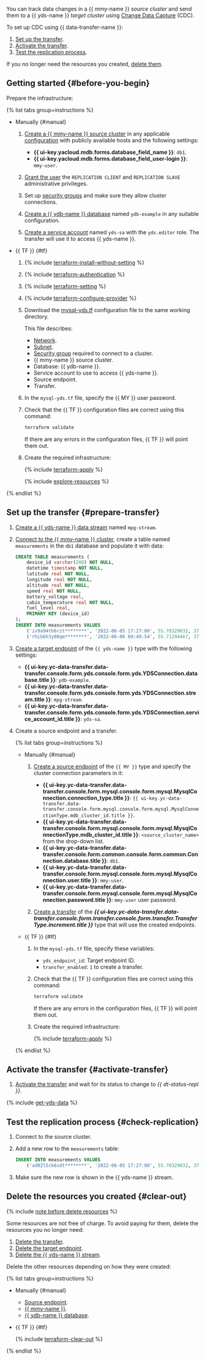 

You can track data changes in a {{ mmy-name }} _source cluster_ and send them to a {{ yds-name }} _target cluster_ using [Change Data Capture](../../../data-transfer/concepts/cdc.md) (CDC).

To set up CDC using {{ data-transfer-name }}:

1. [Set up the transfer](#prepare-transfer).
1. [Activate the transfer](#activate-transfer).
1. [Test the replication process](#check-replication).

If you no longer need the resources you created, [delete them](#clear-out).

## Getting started {#before-you-begin}

Prepare the infrastructure:

{% list tabs group=instructions %}

- Manually {#manual}

    1. [Create a {{ mmy-name }} source cluster](../../../managed-mysql/operations/cluster-create.md) in any applicable [configuration](../../../managed-mysql/concepts/instance-types.md) with publicly available hosts and the following settings:
        * **{{ ui-key.yacloud.mdb.forms.database_field_name }}**: `db1`.
        * **{{ ui-key.yacloud.mdb.forms.database_field_user-login }}**: `mmy-user`.

    1. [Grant the user](../../../managed-mysql/concepts/settings-list#setting-administrative-privileges) the `REPLICATION CLIENT` and `REPLICATION SLAVE` administrative privileges.

    
    1. Set up [security groups](../../../managed-mysql/operations/connect.md#configure-security-groups) and make sure they allow cluster connections.


    1. [Create a {{ ydb-name }} database](../../../ydb/operations/manage-databases.md#create-db) named `ydb-example` in any suitable configuration.

    1. [Create a service account](../../../iam/operations/sa/create.md#create-sa) named `yds-sa` with the `yds.editor` role. The transfer will use it to access {{ yds-name }}.

- {{ TF }} {#tf}

    1. {% include [terraform-install-without-setting](../../../_includes/mdb/terraform/install-without-setting.md) %}
    1. {% include [terraform-authentication](../../../_includes/mdb/terraform/authentication.md) %}
    1. {% include [terraform-setting](../../../_includes/mdb/terraform/setting.md) %}
    1. {% include [terraform-configure-provider](../../../_includes/mdb/terraform/configure-provider.md) %}

    1. Download the [mysql-yds.tf](https://github.com/yandex-cloud-examples/yc-data-transfer-cdc-from-mysql-to-yds/blob/main/mysql-yds.tf) configuration file to the same working directory.

        This file describes:

        * [Network](../../../vpc/concepts/network.md#network).
        * [Subnet](../../../vpc/concepts/network.md#subnet).
        * [Security group](../../../vpc/concepts/security-groups.md) required to connect to a cluster.
        * {{ mmy-name }} source cluster.
        * Database: {{ ydb-name }}.
        * Service account to use to access {{ yds-name }}.
        * Source endpoint.
        * Transfer.

    1. In the `mysql-yds.tf` file, specify the {{ MY }} user password.

    1. Check that the {{ TF }} configuration files are correct using this command:

        ```bash
        terraform validate
        ```

        If there are any errors in the configuration files, {{ TF }} will point them out.

    1. Create the required infrastructure:

        {% include [terraform-apply](../../../_includes/mdb/terraform/apply.md) %}

        {% include [explore-resources](../../../_includes/mdb/terraform/explore-resources.md) %}

{% endlist %}

## Set up the transfer {#prepare-transfer}

1. [Create a {{ yds-name }} data stream](../../../data-streams/operations/aws-cli/create.md) named `mpg-stream`.

1. [Connect to the {{ mmy-name }} cluster](../../../managed-mysql/operations/connect.md), create a table named `measurements` in the `db1` database and populate it with data:

    ```sql
    CREATE TABLE measurements (
        device_id varchar(200) NOT NULL,
        datetime timestamp NOT NULL,
        latitude real NOT NULL,
        longitude real NOT NULL,
        altitude real NOT NULL,
        speed real NOT NULL,
        battery_voltage real,
        cabin_temperature real NOT NULL,
        fuel_level real,
        PRIMARY KEY (device_id)
    );
    INSERT INTO measurements VALUES
        ('iv9a94th6rzt********', '2022-06-05 17:27:00', 55.70329032, 37.65472196,  427.5,    0, 23.5, 17, NULL),
        ('rhibbh3y08qm********', '2022-06-06 09:49:54', 55.71294467, 37.66542005, 429.13, 55.5, NULL, 18, 32);
    ```

1. [Create a target endpoint](../../../data-transfer/operations/endpoint/target/data-streams.md) of the `{{ yds-name }}` type with the following settings:

    * **{{ ui-key.yc-data-transfer.data-transfer.console.form.yds.console.form.yds.YDSConnection.database.title }}**: `ydb-example`.
    * **{{ ui-key.yc-data-transfer.data-transfer.console.form.yds.console.form.yds.YDSConnection.stream.title }}**: `mpg-stream`.
    * **{{ ui-key.yc-data-transfer.data-transfer.console.form.yds.console.form.yds.YDSConnection.service_account_id.title }}**: `yds-sa`.

1. Create a source endpoint and a transfer.

    {% list tabs group=instructions %}

    - Manually {#manual}

        1. [Create a source endpoint](../../../data-transfer/operations/endpoint/source/mysql.md) of the `{{ MY }}` type and specify the cluster connection parameters in it:

            * **{{ ui-key.yc-data-transfer.data-transfer.console.form.mysql.console.form.mysql.MysqlConnection.connection_type.title }}**: `{{ ui-key.yc-data-transfer.data-transfer.console.form.mysql.console.form.mysql.MysqlConnectionType.mdb_cluster_id.title }}`.
            * **{{ ui-key.yc-data-transfer.data-transfer.console.form.mysql.console.form.mysql.MysqlConnectionType.mdb_cluster_id.title }}**: `<source_cluster_name>` from the drop-down list.
            * **{{ ui-key.yc-data-transfer.data-transfer.console.form.common.console.form.common.Connection.database.title }}**: `db1`.
            * **{{ ui-key.yc-data-transfer.data-transfer.console.form.mysql.console.form.mysql.MysqlConnection.user.title }}**: `mmy-user`.
            * **{{ ui-key.yc-data-transfer.data-transfer.console.form.mysql.console.form.mysql.MysqlConnection.password.title }}**: `mmy-user` user password.

        1. [Create a transfer](../../../data-transfer/operations/transfer.md#create) of the **_{{ ui-key.yc-data-transfer.data-transfer.console.form.transfer.console.form.transfer.TransferType.increment.title }}_** type that will use the created endpoints.

    - {{ TF }} {#tf}

        1. In the `mysql-yds.tf` file, specify these variables:

            * `yds_endpoint_id`: Target endpoint ID.
            * `transfer_enabled`: `1` to create a transfer.

        1. Check that the {{ TF }} configuration files are correct using this command:

            ```bash
            terraform validate
            ```

            If there are any errors in the configuration files, {{ TF }} will point them out.

        1. Create the required infrastructure:

            {% include [terraform-apply](../../../_includes/mdb/terraform/apply.md) %}

    {% endlist %}

## Activate the transfer {#activate-transfer}

1. [Activate the transfer](../../../data-transfer/operations/transfer.md#activate) and wait for its status to change to _{{ dt-status-repl }}_.

{% include [get-yds-data](../../../_includes/data-transfer/get-yds-data.md) %}

## Test the replication process {#check-replication}

1. Connect to the source cluster.
1. Add a new row to the `measurements` table:

    ```sql
    INSERT INTO measurements VALUES
        ('ad02l5ck6sdt********', '2022-06-05 17:27:00', 55.70329032, 37.65472196,  427.5,    0, 23.5, 19, 45);
    ```

1. Make sure the new row is shown in the {{ yds-name }} stream.

## Delete the resources you created {#clear-out}

{% include [note before delete resources](../../../_includes/mdb/note-before-delete-resources.md) %}

Some resources are not free of charge. To avoid paying for them, delete the resources you no longer need:

1. [Delete the transfer](../../../data-transfer/operations/transfer.md#delete).
1. [Delete the target endpoint](../../../data-transfer/operations/endpoint/index.md#delete).
1. [Delete the {{ yds-name }} stream](../../../data-streams/operations/manage-streams.md#delete-data-stream).

Delete the other resources depending on how they were created:

{% list tabs group=instructions %}

- Manually {#manual}

    * [Source endpoint](../../../data-transfer/operations/endpoint/index.md#delete).
    * [{{ mmy-name }}](../../../managed-mysql/operations/cluster-delete.md).
    * [{{ ydb-name }} database](../../../ydb/operations/manage-databases.md#delete-db).

- {{ TF }} {#tf}

    {% include [terraform-clear-out](../../../_includes/mdb/terraform/clear-out.md) %}

{% endlist %}
